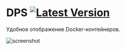 # DPS [![Latest Version](http://img.shields.io/github/release/marvell/dps.svg?style=flat)](https://github.com/marvell/dps/releases)

Удобное отображение Docker-контейнеров.

![screenshot](http://a.ndr.su/5lxt9.png)

